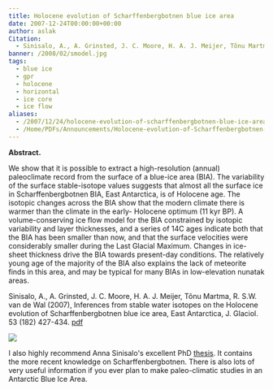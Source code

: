 ```yaml
---
title: Holocene evolution of Scharffenbergbotnen blue ice area
date: 2007-12-24T00:00:00+00:00
author: aslak
Citation:
  - Sinisalo, A., A. Grinsted, J. C. Moore, H. A. J. Meijer, Tõnu Martma, R. S.W. van de Wal (2007), Inferences from stable water isotopes on the Holocene evolution of Scharffenbergbotnen blue ice area, East Antarctica, J. Glaciol. 53 (182) 427-434.
banner: /2008/02/smodel.jpg
tags:
  - blue ice
  - gpr
  - holocene
  - horizontal
  - ice core
  - ice flow
aliases:
  - /2007/12/24/holocene-evolution-of-scharffenbergbotnen-blue-ice-area/
  - /Home/PDFs/Announcements/Holocene-evolution-of-Scharffenbergbotnen-blue-ice-area
---
```

**Abstract.**
  
We show that it is possible to extract a high-resolution (annual) paleoclimate record from the surface of a blue-ice area (BIA). The variability of the surface stable-isotope values suggests that almost all the surface ice in Scharffenbergbotnen BIA, East Antarctica, is of Holocene age. The isotopic changes across the BIA show that the modern climate there is warmer than the climate in the early- Holocene optimum (11 kyr BP). A volume-conserving ice flow model for the BIA constrained by isotopic variability and layer thicknesses, and a series of 14C ages indicate both that the BIA has been smaller than now, and that the surface velocities were considerably smaller during the Last Glacial Maximum. Changes in ice-sheet thickness drive the BIA towards present-day conditions. The relatively young age of the majority of the BIA also explains the lack of meteorite finds in this area, and may be typical for many BIAs in low-elevation nunatak areas.

Sinisalo, A., A. Grinsted, J. C. Moore, H. A. J. Meijer, Tõnu Martma, R. S.W. van de Wal (2007), Inferences from stable water isotopes on the Holocene evolution of Scharffenbergbotnen blue ice area, East Antarctica, J. Glaciol. 53 (182) 427-434. [pdf](/2016/03/Sinisalo-Jglac07-SBB-holocene-evolution.pdf)

![](/2016/02/sbbmap.jpg)

I also highly recommend Anna Sinisalo's excellent PhD [thesis](http://www.ulapland.fi/home/hkunta/jmoore/pdfs/Sinisalo_PhDthesis.pdf). It contains the more recent knowledge on Scharffenbergbotnen. There is also lots of very useful information if you ever plan to make paleo-climatic studies in an Antarctic Blue Ice Area.
